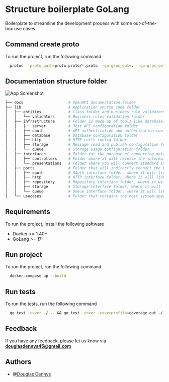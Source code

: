 # Structure boilerplate GoLang

Boilerplate to streamline the development process with some out-of-the-box use cases

## Command create proto

To run the project, run the following command

```bash
  protoc --proto_path=proto proto/*.proto --go-grpc_out=. --go-grpc_out=lib/entities
```

## Documentation structure folder
![App Screenshot](https://blog.cleancoder.com/uncle-bob/images/2012-08-13-the-clean-architecture/CleanArchitecture.jpg)

```bash
├── docs                    # OpenAPI documentation folder
├── lib                     # Application source code folder
│   ├── entities            # Class folder and business rule validators
│   │   └── validators      # Business rules validation folder
│   ├── infrastructure      # Folder is made up of tools like database, UI, etc. In this layer, the idea is to have as little code as possible, just enough to interconnect the layers and inject the necessary implementations into the inner layers.
│   │   ├── server          # Rest API configuration folder
│   │   ├── oauth           # API authentication and authorization configuration folder
│   │   ├── database        # Database configuration folder
│   │   ├── http            # HTTP calls config folder
│   │   ├── storage         # Message read and publish configuration folder has topics and queues
│   │   └── queue           # Storage usage configuration folder
│   ├── interfaces          # Folder for the purpose of converting data in the most accessible and convenient way possible for the entities and use cases
│   │   ├── controllers     # Folder where it will receive the information formatted by the presentation and will process the use case information
│   │   └── presentations   # Folder where you will convert standard input and output data
│   ├── ports               # Folder that will indirectly connect the business layer with the external layer
│   │   ├── oauth           # OAuth interface folder, where it will link the business layer with the outer layer
│   │   ├── http            # HTTP interface folder, where it will link the business layer with the external layer
│   │   ├── repository      # Repository interface folder, where it will link the business layer with the external layer
│   │   ├── storage         # Storage interface folder, where it will link the business layer with the external layer
│   │   └── queue           # Queue interface folder, where it will link the business layer with the external layer
│   └── usecases            # Folder that contains the most system-specific business rules. This is where all the system use cases are implemented
```

## Requirements

To run the project, install the following software

* Docker >= 1.40+
* GoLang >= 17+

## Run project

To run the project, run the following command

```bash
  docker-compose up --build
```

## Run tests

To run the tests, run the following command

```bash
  go test -cover ./... && go test -cover -coverprofile=coverage.out ./... && go tool cover -html=coverage.out -o coverage.html
```

## Feedback

If you have any feedback, please let us know via **douglasdennys45@gmail.com**

## Authors

- [@Douglas Dennys](https://www.github.com/douglasdennys45)